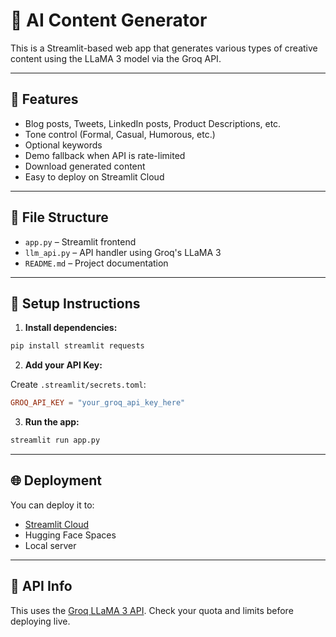 
# 🧠 AI Content Generator

This is a Streamlit-based web app that generates various types of creative content using the LLaMA 3 model via the Groq API.

---

## 🚀 Features

- Blog posts, Tweets, LinkedIn posts, Product Descriptions, etc.
- Tone control (Formal, Casual, Humorous, etc.)
- Optional keywords
- Demo fallback when API is rate-limited
- Download generated content
- Easy to deploy on Streamlit Cloud

---

## 📁 File Structure

- `app.py` – Streamlit frontend
- `llm_api.py` – API handler using Groq's LLaMA 3
- `README.md` – Project documentation

---

## 🔑 Setup Instructions

1. **Install dependencies:**

```bash
pip install streamlit requests
```

2. **Add your API Key:**

Create `.streamlit/secrets.toml`:

```toml
GROQ_API_KEY = "your_groq_api_key_here"
```

3. **Run the app:**

```bash
streamlit run app.py
```

---

## 🌐 Deployment

You can deploy it to:

- [Streamlit Cloud](https://streamlit.io/cloud)
- Hugging Face Spaces
- Local server

---

## 🔗 API Info

This uses the [Groq LLaMA 3 API](https://console.groq.com/usage). Check your quota and limits before deploying live.

